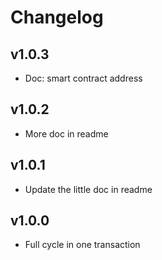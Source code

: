 # Changelog

## v1.0.3

- Doc: smart contract address

## v1.0.2

- More doc in readme

## v1.0.1

- Update the little doc in readme

## v1.0.0

- Full cycle in one transaction

